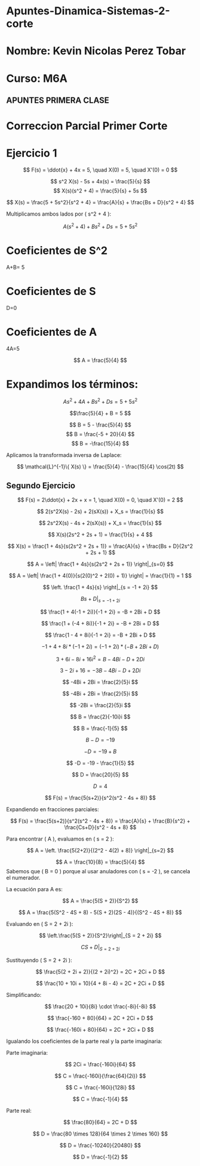 # Apuntes-Dinamica-Sistemas-2-corte
# Nombre: Kevin Nicolas Perez Tobar
# Curso: M6A 
## APUNTES PRIMERA CLASE 
>>
# Correccion Parcial Primer Corte
# Ejercicio 1 
>>
$$
F(s) = \ddot{x} + 4x = 5, \quad X(0) = 5, \quad X'(0) = 0
$$
>>
$$
s^2 X(s) - 5s + 4x(s) = \frac{5}{s}
$$
$$
X(s)(s^2 + 4) = \frac{5}{s} + 5s
$$
>>
$$ X(s) = \frac{5 + 5s^2}{s^2 + 4} = \frac{A}{s} + \frac{Bs + D}{s^2 + 4} $$

Multiplicamos ambos lados por \( s^2 + 4 \):

$$ A(s^2 + 4) + Bs^2 + Ds = 5 + 5s^2 $$
>>
# Coeficientes de S^2
A+B= 5
# Coeficientes de S
D=0
# Coeficientes  de  A
4A=5
>>
$$ A = \frac{5}{4} $$
>>
# Expandimos los términos:
>>
$$ As^2 + 4A + Bs^2 + Ds = 5 + 5s^2 $$
>>

$$\frac{5}{4} + B = 5 $$

$$ B = 5 - \frac{5}{4} $$
$$ B = \frac{-5 + 20}{4} $$
$$ B = -\frac{15}{4} $$
>>
Aplicamos la transformada inversa de Laplace:
>>
$$ \mathcal{L}^{-1}\{ X(s) \} = \frac{5}{4} - \frac{15}{4} \cos(2t) $$
>>
## Segundo Ejercicio
>>
$$
F(s) = 2\ddot{x} + 2x + x = 1, \quad X(0) = 0, \quad X'(0) = 2
$$

$$
2(s^2X(s) - 2s) + 2(sX(s)) + X_s = \frac{1}{s}
$$

$$
2s^2X(s) - 4s + 2(sX(s)) + X_s = \frac{1}{s}
$$

$$
X(s)(2s^2 + 2s + 1) = \frac{1}{s} + 4
$$

$$
X(s) = \frac{1 + 4s}{s(2s^2 + 2s + 1)} = \frac{A}{s} + \frac{Bs + D}{2s^2 + 2s + 1}
$$

$$
A = \left| \frac{1 + 4s}{s(2s^2 + 2s + 1)} \right|_{s=0}
$$
>>
$$
A = \left| \frac{1 + 4(0)}{s(2(0)^2 + 2(0) + 1)} \right| = \frac{1}{1} = 1
$$

$$
\left. \frac{1 + 4s}{s} \right|_{s = -1 + 2i}
$$

$$
\left. Bs + D \right|_{s = -1 + 2i}
$$

$$
\frac{1 + 4(-1 + 2i)}{-1 + 2i} = -B + 2Bi + D
$$

$$
\frac{1 + (-4 + 8i)}{-1 + 2i} = -B + 2Bi + D
$$

$$
\frac{1 - 4 + 8i}{-1 + 2i} = -B + 2Bi + D
$$

$$
-1 + 4 + 8i \ast (-1 + 2i) = (-1 + 2i) \ast (-B + 2Bi + D)
$$

$$
3 + 6i - 8i + 16i^2 = B - 4Bi - D + 2Di
$$

$$
3 - 2i + 16 = -3B - 4Bi - D + 2Di
$$

$$
-4Bi + 2Bi = \frac{2}{5}i
$$

$$
-4Bi + 2Bi = \frac{2}{5}i
$$

$$
-2Bi = \frac{2}{5}i
$$

$$
B = \frac{2}{-10i}i
$$

$$
B = \frac{-1}{5}
$$

$$
B - D = -19
$$

$$
-D = -19 + B
$$

$$
-D = -19 - \frac{1}{5}
$$

$$
D = \frac{20}{5}
$$

$$
D = 4
$$
>>
$$
F(s) = \frac{5(s+2)}{s^2(s^2 - 4s + 8)}
$$

Expandiendo en fracciones parciales:

$$
F(s) = \frac{5(s+2)}{s^2(s^2 - 4s + 8)} = \frac{A}{s} + \frac{B}{s^2} + \frac{Cs+D}{s^2 - 4s + 8}
$$

Para encontrar \( A \), evaluamos en \( s = 2 \):

$$
A = \left. \frac{5(2+2)}{(2^2 - 4(2) + 8)} \right|_{s=2}
$$

$$
A = \frac{10}{8} = \frac{5}{4}
$$
Sabemos que \( B = 0 \) porque al usar anuladores con \( s = -2 \), se cancela el numerador.

La ecuación para A es:

$$
A = \frac{5(S + 2)}{S^2}
$$

$$
A = \frac{5(S^2 - 4S + 8) - 5(S + 2)(2S - 4)}{(S^2 - 4S + 8)}
$$

Evaluando en \( S = 2 + 2i \):

$$
\left.\frac{5(S + 2)}{S^2}\right|_{S = 2 + 2i}
$$

$$
\left.CS + D\right|_{S = 2 + 2i}
$$

Sustituyendo \( S = 2 + 2i \):

$$
\frac{5(2 + 2i + 2)}{(2 + 2i)^2} = 2C + 2Ci + D
$$

$$
\frac{10 + 10i + 10}{4 + 8i - 4} = 2C + 2Ci + D
$$

Simplificando:

$$
\frac{20 + 10i}{8i} \cdot \frac{-8i}{-8i}
$$

$$
\frac{-160 + 80}{64} = 2C + 2Ci + D
$$

$$
\frac{-160i + 80}{64} = 2C + 2Ci + D
$$

Igualando los coeficientes de la parte real y la parte imaginaria:

Parte imaginaria:

$$
2Ci = \frac{-160i}{64}
$$

$$
C = \frac{-160i}{\frac{64}{2i}}
$$

$$
C = \frac{-160i}{128i}
$$

$$
C = \frac{-1}{4}
$$

Parte real:

$$
\frac{80}{64} = 2C + D
$$

$$
D = \frac{80 \times 128}{64 \times 2 \times 160}
$$

$$
D = \frac{-10240}{20480}
$$

$$
D = \frac{-1}{2}
$$





